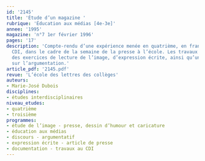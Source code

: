 ```yaml
---
id: '2145'
title: 'Étude d’un magazine '
rubrique: 'Éducation aux médias [4e-3e]'
annee: '1995'
magazine: 'n°7 1er février 1996'
pages: '17'
description: 'Compte-rendu d’une expérience menée en quatrième, en français et au
  CDI, dans le cadre de la semaine de la presse à l’école. Les travaux ont permis
  des exercices de lecture de l’image, d’expression écrite, ainsi qu’une réflexion
  sur l’argumentation.'
article_pdf: '2145.pdf'
revue: 'L’école des lettres des collèges'
auteurs:
- Marie-José Dubois
disciplines:
- études interdisciplinaires
niveau_etudes:
- quatrième
- troisième
programmes:
- étude de l’image - presse, dessin d’humour et caricature
- éducation aux médias
- discours - argumentatif
- expression écrite - article de presse
- documentation - travaux au CDI
---
```


